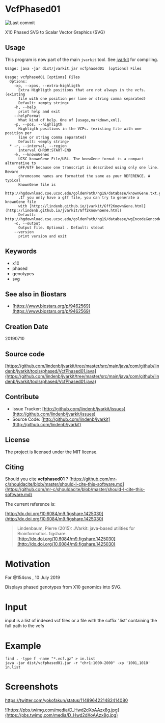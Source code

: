 # VcfPhased01

![Last commit](https://img.shields.io/github/last-commit/lindenb/jvarkit.png)

X10 Phased SVG to Scalar Vector Graphics (SVG)


## Usage


This program is now part of the main `jvarkit` tool. See [jvarkit](JvarkitCentral.md) for compiling.


```
Usage: java -jar dist/jvarkit.jar vcfphased01  [options] Files

Usage: vcfphased01 [options] Files
  Options:
    -xp, --xpos, --extra-highligth
      Extra Highligth positions that are not always in the vcfs. (existing 
      file with one position per line or string comma separated)
      Default: <empty string>
    -h, --help
      print help and exit
    --helpFormat
      What kind of help. One of [usage,markdown,xml].
    -p, --pos, --highligth
      Highligth positions in the VCFs. (existing file with one position per 
      line or string comma separated)
      Default: <empty string>
  * -r, --interval, --region
      interval CHROM:START-END
    -k, --knownGenes
      UCSC knownGene File/URL. The knowGene format is a compact alternative to 
      GFF/GTF because one transcript is described using only one line.	Beware 
      chromosome names are formatted the same as your REFERENCE. A typical 
      KnownGene file is 
      http://hgdownload.cse.ucsc.edu/goldenPath/hg19/database/knownGene.txt.gz 
      .If you only have a gff file, you can try to generate a knownGene file 
      with [http://lindenb.github.io/jvarkit/Gff2KnownGene.html](http://lindenb.github.io/jvarkit/Gff2KnownGene.html)
      Default: http://hgdownload.cse.ucsc.edu/goldenPath/hg19/database/wgEncodeGencodeBasicV19.txt.gz
    -o, --output
      Output file. Optional . Default: stdout
    --version
      print version and exit

```


## Keywords

 * x10
 * phased
 * genotypes
 * svg



## See also in Biostars

 * [https://www.biostars.org/p/9462569](https://www.biostars.org/p/9462569)



## Creation Date

20190710

## Source code 

[https://github.com/lindenb/jvarkit/tree/master/src/main/java/com/github/lindenb/jvarkit/tools/phased/VcfPhased01.java](https://github.com/lindenb/jvarkit/tree/master/src/main/java/com/github/lindenb/jvarkit/tools/phased/VcfPhased01.java)


## Contribute

- Issue Tracker: [http://github.com/lindenb/jvarkit/issues](http://github.com/lindenb/jvarkit/issues)
- Source Code: [http://github.com/lindenb/jvarkit](http://github.com/lindenb/jvarkit)

## License

The project is licensed under the MIT license.

## Citing

Should you cite **vcfphased01** ? [https://github.com/mr-c/shouldacite/blob/master/should-I-cite-this-software.md](https://github.com/mr-c/shouldacite/blob/master/should-I-cite-this-software.md)

The current reference is:

[http://dx.doi.org/10.6084/m9.figshare.1425030](http://dx.doi.org/10.6084/m9.figshare.1425030)

> Lindenbaum, Pierre (2015): JVarkit: java-based utilities for Bioinformatics. figshare.
> [http://dx.doi.org/10.6084/m9.figshare.1425030](http://dx.doi.org/10.6084/m9.figshare.1425030)


# Motivation

For @154sns , 10 July 2019

Displays phased genotypes from X10 genomics into SVG.

# Input

input is a list of indexed vcf files or a file with the suffix '.list' containing the full path to the vcfs

# Example

```
find . -type f -name "*.vcf.gz" > in.list
java -jar dist/vcfphased01.jar -r "chr1:1000-2000" -xp '1001,1010' in.list 
```

# Screenshots

https://twitter.com/yokofakun/status/1148964221482414080

![https://pbs.twimg.com/media/D_Hwd2dXoAAzx8g.jpg](https://pbs.twimg.com/media/D_Hwd2dXoAAzx8g.jpg)

